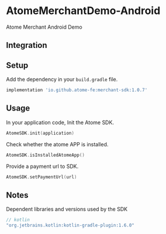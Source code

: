 # AtomeMerchantDemo-Android

Atome Merchant Android Demo 

## Integration

## Setup

Add the dependency in your `build.gradle` file. 

```groovy
implementation 'io.github.atome-fe:merchant-sdk:1.0.7'
```

## Usage

In your application code, Init the Atome SDK.

```kotlin
AtomeSDK.init(application)
```
Check whether the atome APP is installed.

```kotlin
AtomeSDK.isInstalledAtomeApp()
```
Provide a payment url to SDK.

```kotlin
AtomeSDK.setPaymentUrl(url)
```

## Notes

Dependent libraries and versions used by the SDK

```kotlin 
// kotlin
"org.jetbrains.kotlin:kotlin-gradle-plugin:1.6.0"
```
